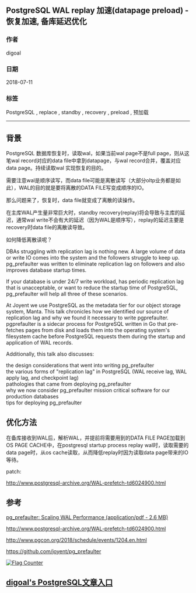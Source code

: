 ## PostgreSQL WAL replay 加速(datapage preload) - 恢复加速, 备库延迟优化  
                                                               
### 作者                                                               
digoal                                                               
                                                               
### 日期                                                               
2018-07-11                                                             
                                                               
### 标签                                                               
PostgreSQL , replace , standby , recovery , preload , 预加载     
                                                               
----                                                               
                                                               
## 背景	    
PostgreSQL 数据库恢复时，读取wal，如果当前wal page不是full page，则从这笔wal record对应的data file中拿到datapage，与wal record合并，覆盖对应data page。持续读取wal 实现恢复的目的。  
  
需要注意wal是顺序读写，而data file可能是离散读写（大部分oltp业务都是如此），WAL的目的就是要将离散的DATA FILE写变成顺序的IO。  
  
那么问题来了，恢复时，data file就变成了离散的读操作。   
  
在主库WAL产生量非常巨大时，standby recovery(replay)将会导致与主库的延迟，通常wal write不会有大的延迟（因为WAL是顺序写），replay的延迟主要是recovery时data file的离散读导致。  
  
如何降低离散读呢？  
  
  
DBAs struggling with replication lag is nothing new. A large volume of data or write IO comes into the system and the followers struggle to keep up. pg_prefaulter was written to eliminate replication lag on followers and also improves database startup times.  
  
If your database is under 24/7 write workload, has periodic replication lag that is unacceptable, or want to reduce the startup time of PostgreSQL, pg_prefaulter will help all three of these scenarios.  
  
At Joyent we use PostgreSQL as the metadata tier for our object storage system, Manta. This talk chronicles how we identified our source of replication lag and why we found it necessary to write pgprefaulter. pgprefaulter is a sidecar process for PostgreSQL written in Go that pre-fetches pages from disk and loads them into the operating system's filesystem cache before PostgreSQL requests them during the startup and application of WAL records.  
  
Additionally, this talk also discusses:  
  
the design considerations that went into writing pg_prefaulter  
the various forms of "replication lag" in PostgreSQL (WAL receive lag, WAL apply lag, and checkpoint lag)  
pathologies that came from deploying pg_prefaulter  
why we now consider pg_prefaulter mission critical software for our production databases  
tips for deploying pg_prefaulter  
  
## 优化方法  
在备库接收到WAL后，解析WAL，并提前将需要用到的DATA FILE PAGE加载到OS PAGE CACHE中，在postgresql startup process replay wal时，读取需要的data page时，从os cache读取，从而降低replay时因为读取data page带来的IO等待。  
  
patch:  
  
http://www.postgresql-archive.org/WAL-prefetch-td6024900.html  
  
## 参考  
[pg_prefaulter: Scaling WAL Performance (application/pdf - 2.6 MB)](20180711_03_pdf_001.pdf)  
  
http://www.postgresql-archive.org/WAL-prefetch-td6024900.html  
  
http://www.pgcon.org/2018/schedule/events/1204.en.html  
  
https://github.com/joyent/pg_prefaulter  
  
    
  
<a rel="nofollow" href="http://info.flagcounter.com/h9V1"  ><img src="http://s03.flagcounter.com/count/h9V1/bg_FFFFFF/txt_000000/border_CCCCCC/columns_2/maxflags_12/viewers_0/labels_0/pageviews_0/flags_0/"  alt="Flag Counter"  border="0"  ></a>  
  
  
  
  
## [digoal's PostgreSQL文章入口](https://github.com/digoal/blog/blob/master/README.md "22709685feb7cab07d30f30387f0a9ae")
  
